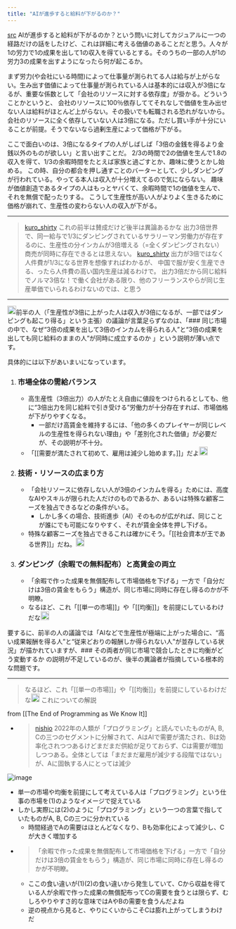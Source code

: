 ```yaml
---
title: "AIが進歩すると給料が下がるのか？"
---
```


[src](https://x.com/nishio/status/1892951781853843462)
AIが進歩すると給料が下がるのか？という問いに対してカジュアルに一つの経路だけの話をしたけど、これは詳細に考える価値のあることだと思う。人々が1の労力で1の成果を出して1の収入を得ているとする。そのうちの一部の人が1の労力3の成果を出すようになったら何が起こるか。

まず労力(や会社にいる時間)によって仕事量が測られてる人は給与が上がらない。生み出す価値によって仕事量が測られている人は基本的には収入が3倍になるが、重要な係数として「会社のリソースに対する依存度」が掛かる。どういうことかというと、
会社のリソースに100％依存しててそれなしで価値を生み出せない人は給料がほとんど上がらない。その扱いでも転職される恐れがないから。
会社のリソースに全く依存していない人は3倍になる。ただし買い手が十分にいることが前提。そうでないなら過剰生産によって価格が下がる。

ここで面白いのは、3倍になるタイプの人がしばしば「3倍の金銭を得るより金銭以外のものが欲しい」と言い出すことだ。
2/3の時間で2の価値を生んで1.8の収入を得て、1/3の余暇時間をたとえば家族と過ごすとか、趣味に使うとかし始める。
この時、自分の都合を押し通すことのバーターとして、少しダンピングが行われている。やってる本人は収入が十分増えてるので気にならない。
趣味が価値創造であるタイプの人はもっとヤバくて、余暇時間で1の価値を生んで、それを無償で配ったりする。
こうして生産性が高い人がよりよく生きるために価格が崩れて、生産性の変わらない人の収入が下がる。

---

> [kuro_shirty](https://x.com/kuro_shirty/status/1892954696408834199) これの前半は賛成だけど後半は異論あるかな
>  出力3倍世界で、同一給与で1/3にダンピングされているサラリーマン労働力が存在するのに、生産性の分インカムが3倍増える（=全くダンピングされない）商売が同時に存在できるとは思えない。
> [kuro_shirty](https://x.com/kuro_shirty/status/1892960462163083269) 出力が3倍ではなく人件費が1/3になる世界を想像すればわかるが、
>  中国で服が安く生産できる、ったら人件費の高い国内生産は減るわけで。
>  出力3倍だから同じ給料でノルマ3倍な！で働く会社がある限り、他のフリーランスやらが同じ生産単価でいられるわけないのでは、と思う

---

<img src='https://scrapbox.io/api/pages/nishio/o1 Pro/icon' alt='o1 Pro.icon' height="19.5"/>前半の人（「生産性が3倍に上がった人は収入が3倍になるが、一部ではダンピングも起こり得る」という主張）の議論が言葉足らずなのは、「### 同じ市場の中で、なぜ“3倍の成果を出して3倍のインカムを得られる人”と“3倍の成果を出しても同じ給料のままの人”が同時に成立するのか
」という説明が薄い点です。

具体的には以下があいまいになっています。
1. ### 市場全体の需給バランス
    - 高生産性（3倍出力）の人がたとえ自由に値段をつけられるとしても、他に“3倍出力を同じ給料で引き受ける”労働力が十分存在すれば、市場価格が下がりやすくなる。
        - 一部だけ高賃金を維持するには、「他の多くのプレイヤーが同じレベルの生産性を得られない理由」や「差別化された価値」が必要だが、その説明が不十分。
    - 「[[需要が満たされて初めて、雇用は減少し始めます。]]」だよ<img src='https://scrapbox.io/api/pages/nishio/nishio/icon' alt='nishio.icon' height="19.5"/>

2. ### 技術・リソースの広まり方
    - 「会社リソースに依存しない人が3倍のインカムを得る」ためには、高度なAIやスキルが限られた人だけのものであるか、あるいは特殊な顧客ニーズを独占できるなどの条件がいる。
        - しかし多くの場合、技術進歩（AI）そのものが広がれば、同じことが誰にでも可能になりやすく、それが賃金全体を押し下げる。
    - 特殊な顧客ニーズを独占できるこれは確かにそう。「[[社会資本が王である世界]]」だね。<img src='https://scrapbox.io/api/pages/nishio/nishio/icon' alt='nishio.icon' height="19.5"/>

3. ### ダンピング（余暇での無料配布）と高賃金の両立
    - 「余暇で作った成果を無償配布して市場価格を下げる」一方で「自分だけは3倍の賃金をもらう」構造が、同じ市場に同時に存在し得るのかが不明瞭。
    - なるほど、これ「[[単一の市場]]」や「[[均衡]]」を前提にしているわけだな<img src='https://scrapbox.io/api/pages/nishio/nishio/icon' alt='nishio.icon' height="19.5"/>

要するに、前半の人の議論では「AIなどで生産性が極端に上がった場合に、“高い成果報酬を得る人”と“従来どおりの報酬しか得られない人”が並存している状況」が描かれていますが、### その両者が同じ市場で競合したときに均衡がどう変動するか
の説明が不足しているのが、後半の異論者が指摘している根本的な問題です。

---
> なるほど、これ「[[単一の市場]]」や「[[均衡]]」を前提にしているわけだな<img src='https://scrapbox.io/api/pages/nishio/nishio/icon' alt='nishio.icon' height="19.5"/>
これについての解説

from [[The End of Programming as We Know It]]
- > [nishio](https://x.com/nishio/status/1893108639260647770) 2022年の人類が「プログラミング」と読んでいたものがA, B, Cの三つのセグメントに分解されて、AはAIで需要が満たされ、Bは効率化されつつあるけどまだまだ供給が足りておらず、Cは需要が増加しつつある。全体としては「まだまだ雇用が減少する段階ではない」が、Aに固執する人にとっては減少

![image](https://gyazo.com/eae54aa3115ea9a0fc6c22eb94b9da57/thumb/1000)
- 単一の市場や均衡を前提にして考えている人は「プログラミング」という仕事の市場を(1)のようなイメージで捉えている
- しかし実際には(2)のように「プログラミング」という一つの言葉で指していたものがA, B, Cの三つに分かれている
    - 時間経過でAの需要はほとんどなくなり、Bも効率化によって減少し、Cが大きく増加する
- > 「余暇で作った成果を無償配布して市場価格を下げる」一方で「自分だけは3倍の賃金をもらう」構造が、同じ市場に同時に存在し得るのかが不明瞭。
    - ここの食い違いが(1)(2)の食い違いから発生していて、Cから収益を得ている人が余暇で作った成果の無償配布ってCの需要を食うとは限らず、むしろやりやすさ的な意味ではAやBの需要を食うんだよね
    - 逆の視点から見ると、やりにくいからこそCは膨れ上がってしまうわけだ
